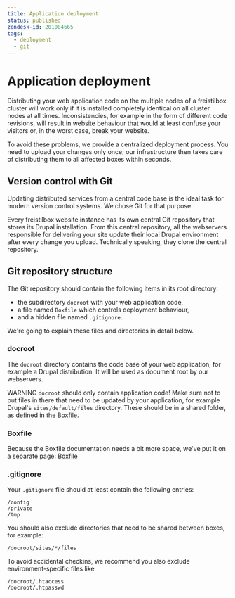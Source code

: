 ```yaml
---
title: Application deployment
status: published
zendesk-id: 201084665
tags:
  - deployment
  - git
---
```


# Application deployment

Distributing your web application code on the multiple nodes of a freistilbox
cluster will work only if it is installed completely identical on all cluster
nodes at all times. Inconsistencies, for example in the form of different code
revisions, will result in website behaviour that would at least confuse your
visitors or, in the worst case, break your website.

To avoid these problems, we provide a centralized deployment process. You need
to upload your changes only once; our infrastructure then takes care of
distributing them to all affected boxes within seconds.

## Version control with Git

Updating distributed services from a central code base is the ideal task for
modern version control systems. We chose Git for that purpose.

Every freistilbox website instance has its own central Git repository that
stores its Drupal installation. From this central repository, all the webservers
responsible for delivering your site update their local Drupal environment after
every change you upload. Technically speaking, they clone the central
repository.

## Git repository structure

The Git repository should contain the following items in its root directory:

* the subdirectory `docroot` with your web application code,
* a file named `Boxfile` which controls deployment behaviour,
* and a hidden file named `.gitignore`.

We're going to explain these files and directories in detail below.

### docroot

The `docroot` directory contains the code base of your web application, for
example a Drupal distribution. It will be used as document root by our
webservers.

<span class="label warning">WARNING</span> `docroot` should only contain
application code! Make sure not to put files in there that need to be updated by
your application, for example Drupal's `sites/default/files` directory. These
should be in a shared folder, as defined in the Boxfile.

### Boxfile

Because the Boxfile documentation needs a bit more space, we've put it on a
separate page: [Boxfile][1]

### .gitignore

Your `.gitignore` file should at least contain the following entries:

    /config
    /private
    /tmp

You should also exclude directories that need to be shared between boxes, for
example:

    /docroot/sites/*/files

To avoid accidental checkins, we recommend you also exclude environment-specific
files like

    /docroot/.htaccess
    /docroot/.htpasswd

[1]: https://freistil.zendesk.com/hc/en-us/articles/201084675
